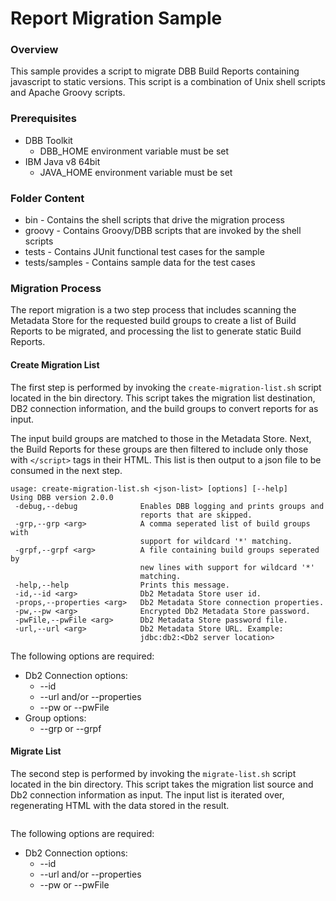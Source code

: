 # Report Migration Sample
### Overview
This sample provides a script to migrate DBB Build Reports containing javascript to static versions. This script is a combination of Unix shell scripts and Apache Groovy scripts.

### Prerequisites
* DBB Toolkit
    * DBB_HOME environment variable must be set
* IBM Java v8 64bit
    * JAVA_HOME environment variable must be set

### Folder Content
* bin - Contains the shell scripts that drive the migration process
* groovy - Contains Groovy/DBB scripts that are invoked by the shell scripts
* tests - Contains JUnit functional test cases for the sample
* tests/samples - Contains sample data for the test cases

### Migration Process
The report migration is a two step process that includes scanning the Metadata Store for the requested build groups to create a list of Build Reports to be migrated, and processing the list to generate static Build Reports.

#### Create Migration List
The first step is performed by invoking the `create-migration-list.sh` script located in the bin directory. This script takes the migration list destination, DB2 connection information, and the build groups to convert reports for as input.

The input build groups are matched to those in the Metadata Store. Next, the Build Reports for these groups are then filtered to include only those with `</script>` tags in their HTML. This list is then output to a json file to be consumed in the next step.
```
usage: create-migration-list.sh <json-list> [options] [--help]
Using DBB version 2.0.0
 -debug,--debug              Enables DBB logging and prints groups and
                             reports that are skipped.
 -grp,--grp <arg>            A comma seperated list of build groups with
                             support for wildcard '*' matching.
 -grpf,--grpf <arg>          A file containing build groups seperated by
                             new lines with support for wildcard '*'
                             matching.
 -help,--help                Prints this message.
 -id,--id <arg>              Db2 Metadata Store user id.
 -props,--properties <arg>   Db2 Metadata Store connection properties.
 -pw,--pw <arg>              Encrypted Db2 Metadata Store password.
 -pwFile,--pwFile <arg>      Db2 Metadata Store password file.
 -url,--url <arg>            Db2 Metadata Store URL. Example:
                             jdbc:db2:<Db2 server location>
```
The following options are required:
* Db2 Connection options:
    * --id
    * --url and/or --properties
    * --pw or --pwFile
* Group options:
    * --grp or --grpf

#### Migrate List
The second step is performed by invoking the `migrate-list.sh` script located in the bin directory. This script takes the migration list source and Db2 connection information as input. The input list is iterated over, regenerating HTML with the data stored in the result.
```
```
The following options are required:
* Db2 Connection options:
    * --id
    * --url and/or --properties
    * --pw or --pwFile